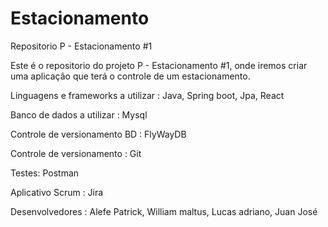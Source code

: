# Estacionamento
Repositorio P - Estacionamento #1

Este é o repositorio do projeto P - Estacionamento #1, onde iremos criar uma aplicação que terá o controle de um estacionamento.

Linguagens e frameworks a utilizar :
Java,
Spring boot,
Jpa,
React

Banco de dados a utilizar :
Mysql

Controle de versionamento BD :
FlyWayDB

Controle de versionamento : 
Git

Testes:
Postman

Aplicativo Scrum :
Jira

Desenvolvedores :
Alefe Patrick,
William maltus,
Lucas adriano,
Juan José
